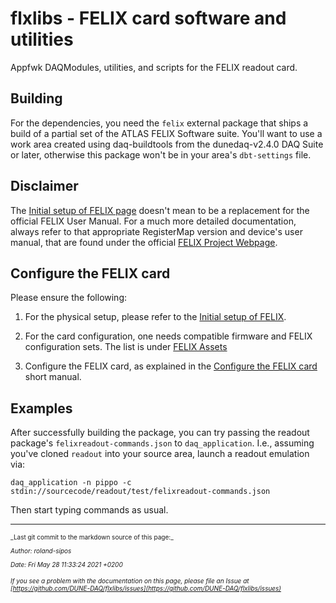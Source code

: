 # flxlibs - FELIX card software and utilities 
Appfwk DAQModules, utilities, and scripts for the FELIX readout card.

## Building

For the dependencies, you need the `felix` external package that ships a build of a partial set of the ATLAS FELIX Software suite. You'll want to use a work area created using daq-buildtools from the dunedaq-v2.4.0 DAQ Suite or later, otherwise this package won't be in your area's `dbt-settings` file. 

## Disclaimer
The [Initial setup of FELIX page](Initial-setup-of-FELIX.md) doesn't mean to be a replacement for the official FELIX User Manual. For a much more detailed documentation, always refer to that appropriate RegisterMap version and device's user manual, that are found under the official [FELIX Project Webpage](https://atlas-project-felix.web.cern.ch/atlas-project-felix/).

## Configure the FELIX card
Please ensure the following:



1. For the physical setup, please refer to the [Initial setup of FELIX](Initial-setup-of-FELIX.md).



2. For the card configuration, one needs compatible firmware and FELIX configuration sets. The list is under [FELIX Assets](FELIX-assets.md#compatibility_list)



3. Configure the FELIX card, as explained in the [Configure the FELIX card](Configure-the-FELIX-card.md) short manual.

## Examples
After successfully building the package, you can try passing the readout package's `felixreadout-commands.json` to `daq_application`. I.e., assuming you've cloned `readout` into your source area, launch a readout emulation via:

    daq_application -n pippo -c stdin://sourcecode/readout/test/felixreadout-commands.json
    
Then start typing commands as usual. 



-----

<font size="1">
_Last git commit to the markdown source of this page:_


_Author: roland-sipos_

_Date: Fri May 28 11:33:24 2021 +0200_

_If you see a problem with the documentation on this page, please file an Issue at [https://github.com/DUNE-DAQ/flxlibs/issues](https://github.com/DUNE-DAQ/flxlibs/issues)_
</font>
